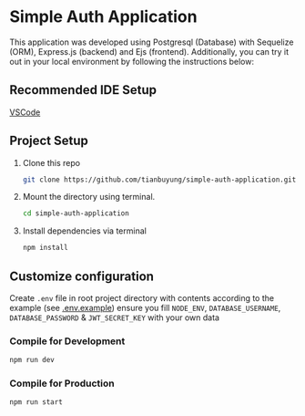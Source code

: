 # Simple Auth Application

This application was developed using Postgresql (Database) with Sequelize (ORM), Express.js (backend) and Ejs (frontend). Additionally, you can try it out in your local environment by following the instructions below:

## Recommended IDE Setup

[VSCode](https://code.visualstudio.com/)

## Project Setup

1. Clone this repo

   ```sh
   git clone https://github.com/tianbuyung/simple-auth-application.git
   ```

2. Mount the directory using terminal.

   ```sh
   cd simple-auth-application
   ```

3. Install dependencies via terminal

   ```sh
   npm install
   ```

## Customize configuration

Create `.env` file in root project directory with contents according to the example (see [.env.example](/.env.example)) ensure you fill `NODE_ENV`, `DATABASE_USERNAME`, `DATABASE_PASSWORD` & `JWT_SECRET_KEY` with your own data

### Compile for Development

```sh
npm run dev
```

### Compile for Production

```sh
npm run start
```

